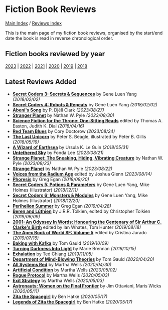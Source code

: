 # Fiction Book Reviews

[Main Index](../../README.md) / [Reviews Index](../README.md)

This is the main page of my fiction book reviews, organised by the start/end date the book is read in reverse chronological order.

## Fiction books reviewed by year
[2023](2023/README.md) | [2022](2022/README.md) | [2021](2021/README.md) | [2020](2020/README.md) | [2019](2019/README.md) | [2018](2018/README.md)

## Latest Reviews Added
- [**Secret Coders 3: Secrets & Sequences**](2018/20180202-SecretCodersSecretsSequences.md) by Gene Luen Yang *(2018/02/02)*
- [**Secret Coders 4: Robots & Repeats**](2018/20180202-SecretCodersRobotsRepeats.md) by Gene Luen Yang *(2018/02/02)*
- [**Abeni's Song**](2023/20230827-AbeniSong.md) by P. Djèlí Clark *(2023/08/27)*
- [**Stranger Planet**](2023/20230830-StrangerPlanet.md) by Nathan W. Pyle *(2023/08/30)*
- [**Science Fiction for the Throne: One-Sitting Reads**](2018/20180416-SFForTheThrone.md) edited by Thomas A. Easton, Judith K. Dial *(2018/04/16)*
- [**Red Team Blues**](2023/20230824-RedTeamBlues.md) by Cory Doctorow *(2023/08/24)*
- [**The Last Unicorn**](2018/20180519-LastUnicorn.md) by Peter S. Beagle, illustrated by Peter B. Gillis *(2018/05/19)*
- [**A Wizard of Earthsea**](2018/20180531-WizardEarthsea.md) by Ursula K. Le Guin *(2018/05/31)*
- [**Untethered Sky**](2023/20230821-UntetheredSky.md) by Fonda Lee *(2023/08/21)*
- [**Strange Planet: The Sneaking, Hiding, Vibrating Creature**](2023/20230823-SneakingHidingVibratingCreature.md) by Nathan W. Pyle *(2023/08/23)*
- [**Strange Planet**](2023/20230822-StrangePlanet.md) by Nathan W. Pyle *(2023/08/22)*
- [**Voices from the Radium Age**](2023/20230814-VoicesRadiumAge.md) edited by Joshua Glenn *(2023/08/14)*
- [**Phoresis**](2018/20180820-Phoresis.md) by Greg Egan *(2018/08/20)*
- [**Secret Coders 5: Potions & Parameters**](2018/20181211-SecretCodersPotionsParameters.md) by Gene Luen Yang, Mike Holmes (Illustrator) *(2018/12/11)*
- [**Secret Coders 6: Monsters & Modules**](2018/20181220-SecretCodersMonstersModules.md) by Gene Luen Yang, Mike Holmes (Illustrator) *(2018/12/20)*
- [**Perihelion Summer**](2019/20190428-PerihelionSummer.md) by Greg Egan *(2019/04/28)*
- [**Beren and Lúthien**](2019/20190609-BerenLuthien.md) by J.R.R. Tolkien, edited by Christopher Tolkien *(2019/06/09)*
- [**2001: An Odyssey In Words: Honouring the Centenary of Sir Arthur C. Clarke's Birth**](2019/20190818-2001OdysseyInWords.md) edited by Ian Whates, Tom Hunter *(2019/08/18)*
- [**The Apex Book of World SF: Volume 5**](2019/20190716-ApexBookWorldSF5.md) edited by Cristina Jurado *(2019/07/16)*
- [**Baking with Kafka**](2019/20191009-BakingKafka.md) by Tom Gauld *(2019/10/09)*
- [**Turning Darkness Into Light**](2019/20191015-TurningDarknessIntoLight.md) by Marie Brennan *(2019/10/15)*
- [**Exhalation**](2019/20191105-Exhalation.md) by Ted Chiang *(2019/11/05)*
- [**Department of Mind-Blowing Theories**](2020/20200420-DepartmentMindBlowingTheories.md) by Tom Gauld *(2020/04/20)*
- [**All Systems Red**](2020/20200430-AllSystemsRed.md) by Martha Wells *(2020/04/30)*
- [**Artificial Condition**](2020/20200502-ArtificialCondition.md) by Martha Wells *(2020/05/02)*
- [**Rogue Protocol**](2020/20200503-RogueProtocol.md) by Martha Wells *(2020/05/03)*
- [**Exit Strategy**](2020/20200503-ExitStrategy.md) by Martha Wells *(2020/05/03)*
- [**Astronauts: Women on the Final Frontier**](2020/20200511-AstronautsWomenFinalFrontier.md) by Jim Ottaviani, Maris Wicks *(2020/05/11)*
- [**Zita the Spacegirl**](2020/20200517-ZitaSpaceGirl.md) by Ben Hatke *(2020/05/17)*
- [**Legends of Zita the Spacegirl**](2020/20200517-LegendsZitaSpaceGirl.md) by Ben Hatke *(2020/05/17)*
